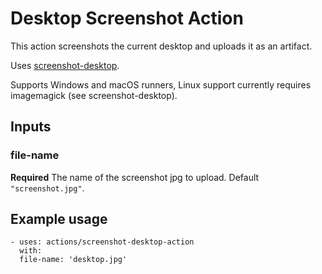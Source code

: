 # Desktop Screenshot Action

This action screenshots the current desktop and uploads it as an artifact.

Uses [screenshot-desktop](https://github.com/bencevans/screenshot-desktop).

Supports Windows and macOS runners, Linux support currently requires imagemagick (see screenshot-desktop).

## Inputs

### file-name

**Required** The name of the screenshot jpg to upload. Default `"screenshot.jpg"`.

## Example usage

```
- uses: actions/screenshot-desktop-action
  with:
  file-name: 'desktop.jpg'
```
